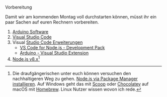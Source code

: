 Vorbereitung   

Damit wir am kommenden Montag voll durchstarten können, müsst ihr ein paar Sachen auf euren Rechnern vorbereiten.  


1. [Arduino Software](https://www.arduino.cc/en/Main/Software)  
2. [Visual Studio Code](https://code.visualstudio.com/)  
4. Visual [Studio Code Erweiterungen](https://code.visualstudio.com/docs/editor/extension-gallery)
    - [VS Code for Node.js - Development Pack](https://marketplace.visualstudio.com/items?itemName=nodesource.vscode-for-node-js-development-pack)
    - [Arduino - Visual Studio Extension](https://marketplace.visualstudio.com/items?itemName=vsciot-vscode.vscode-arduino)
3. [Node.js v8.x](https://nodejs.org/en/)[^1] 


[^1]: Die draufgängerischen unter euch können versuchen den nachhaltigeren Weg zu gehen. [Node.js via Package Manager installieren](https://nodejs.org/en/download/package-manager/). Auf Windows geht das mit [Scoop](http://scoop.sh/) oder [Chocolatey](https://chocolatey.org/) auf macOS mit [Homebrew](https://brew.sh/). Linux Nutzer wissen wovon ich rede.
